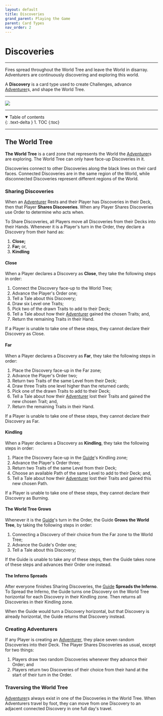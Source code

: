 ```yaml
---
layout: default
title: Discoveries
grand_parent: Playing the Game
parent: Card Types
nav_order: 2
---
```


# Discoveries

---

Fires spread throughout the World Tree and leave the World in disarray. Adventurers are continuously discovering and exploring this world. 

A **Discovery** is a card type used to create Challenges, advance [Adventurer](https://plerpsandplerps.github.io/Sprouting-Tales/docs/Introduction/Basics.html#player-and-adventurer)s, and shape the World Tree.

---

<img src="https://plerpsandplerps.github.io/Sprouting-Tales/artwork/Art_Inferno.png" >

---

<details open markdown="block">
  <summary>
    Table of contents
  </summary>
  {: .text-delta }
1. TOC
{:toc}
</details>

---
## The World Tree

**The World Tree** is a card zone that represents the World the [Adventurer](https://plerpsandplerps.github.io/Sprouting-Tales/docs/Introduction/Basics.html#player-and-adventurer)s are exploring. The World Tree can only have face-up Discoveries in it. 

Discoveries connect to other Discoveries along the black lines on their card faces. Connected Discoveries are in the same region of the World, while disconnected Discoveries represent different regions of the World.

### Sharing Discoveries

When an [Adventurer](https://plerpsandplerps.github.io/Sprouting-Tales/docs/Introduction/Basics.html#player-and-adventurer) Rests and their Player has Discoveries in their Deck, then that Player **Shares Discoveries**. When any Player Shares Discoveries use Order to determine who acts when.

To Share Discoveries, all Players move all Discoveries from their Decks into their Hands. Whenever it is a Player's turn in the Order, they declare a Discovery from their hand as:

1. **Close;**
2. **Far;** or,
3. **Kindling**

#### **Close**

When a Player declares a Discovery as **Close**, they take the following steps in order: 

1. Connect the Discovery face-up to the World Tree;
2. Advance the Player's Order one;
3. Tell a Tale about this Discovery;
4. Draw six Level one Traits;
5. Pick two of the drawn Traits to add to their Deck; 
6. Tell a Tale about how their [Adventurer](https://plerpsandplerps.github.io/Sprouting-Tales/docs/Introduction/Basics.html#player-and-adventurer) gained the chosen Traits; and, 
7. Return the remaining Traits in their Hand. 

If a Player is unable to take one of these steps, they cannot declare their Discovery as Close. 

#### **Far**

When a Player declares a Discovery as **Far**, they take the following steps in order:

1. Place the Discovery face-up in the Far zone;
2. Advance the Player's Order two;
3. Return two Traits of the same Level from their Deck;
4. Draw three Traits one level higher than the returned cards;
5. Pick one of the drawn Traits to add to their Deck;
6. Tell a Tale about how their [Adventurer](https://plerpsandplerps.github.io/Sprouting-Tales/docs/Introduction/Basics.html#player-and-adventurer) lost their Traits and gained the new chosen Trait; and,
7. Return the remaining Traits in their Hand.

If a Player is unable to take one of these steps, they cannot declare their Discovery as Far. 

#### **Kindling**

When a Player declares a Discovery as **Kindling**, they take the following steps in order: 

1. Place the Discovery face-up in the [Guide](https://plerpsandplerps.github.io/Sprouting-Tales/docs/Introduction/Basics.html#guide)'s Kindling zone;
2. Advance the Player's Order three;
3. Return two Traits of the same Level from their Deck; 
4. Choose an available Path of the same Level to add to their Deck; and,
5. Tell a Tale about how their [Adventurer](https://plerpsandplerps.github.io/Sprouting-Tales/docs/Introduction/Basics.html#player-and-adventurer) lost their Traits and gained this new chosen Path. 

If a Player is unable to take one of these steps, they cannot declare their Discovery as Burning. 

#### **The World Tree Grows**

Whenever it is the [Guide](https://plerpsandplerps.github.io/Sprouting-Tales/docs/Introduction/Basics.html#guide)'s turn in the Order, the Guide **Grows the World Tree**, by taking the following steps in order: 

1. Connecting a Discovery of their choice from the Far zone to the World Tree;
2. Advance the Guide's Order one; 
3. Tell a Tale about this Discovery;

If the Guide is unable to take any of these steps, then the Guide takes none of these steps and advances their Order one instead.

#### **The Inferno Spreads**

After everyone finishes Sharing Discoveries, the [Guide](https://plerpsandplerps.github.io/Sprouting-Tales/docs/Introduction/Basics.html#guide) **Spreads the Inferno**. To Spread the Inferno, the Guide turns one Discovery on the World Tree horizontal for each Discovery in their Kindling zone. Then returns all Discoveries in their Kindling zone.  

When the Guide would turn a Discovery horizontal, but that Discovery is already horizontal, the Guide returns that Discovery instead.

### Creating Adventurers

If any Player is creating an [Adventurer](https://plerpsandplerps.github.io/Sprouting-Tales/docs/Introduction/Basics.html#player-and-adventurer), they place seven random Discoveries into their Deck. The Player Shares Discoveries as usual, except for two things: 

1. Players draw two random Discoveries whenever they advance their Order; and
2. Players return two Discoveries of their choice from their hand at the start of their turn in the Order. 

### Traversing the World Tree
 
[Adventurer](https://plerpsandplerps.github.io/Sprouting-Tales/docs/Introduction/Basics.html#player-and-adventurer)s always exist in one of the Discoveries in the World Tree. When Adventurers travel by foot, they can move from one Discovery to an adjacent connected Discovery in one full day's travel. 

<!-- 

## Discovery Gallery

-->